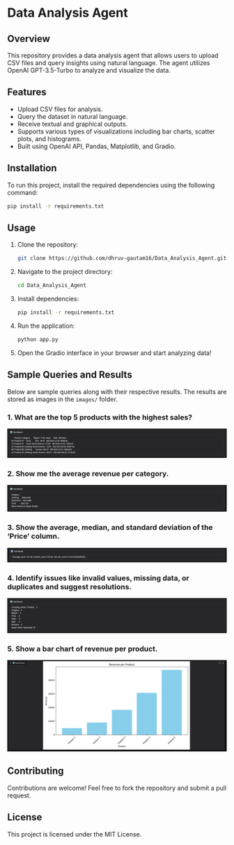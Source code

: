 # Data Analysis Agent

## Overview
This repository provides a data analysis agent that allows users to upload CSV files and query insights using natural language. The agent utilizes OpenAI GPT-3.5-Turbo to analyze and visualize the data.

## Features
- Upload CSV files for analysis.
- Query the dataset in natural language.
- Receive textual and graphical outputs.
- Supports various types of visualizations including bar charts, scatter plots, and histograms.
- Built using OpenAI API, Pandas, Matplotlib, and Gradio.

## Installation
To run this project, install the required dependencies using the following command:
```sh
pip install -r requirements.txt
```

## Usage
1. Clone the repository:
   ```sh
   git clone https://github.com/dhruv-gautam16/Data_Analysis_Agent.git
   ```
2. Navigate to the project directory:
   ```sh
   cd Data_Analysis_Agent
   ```
3. Install dependencies:
   ```sh
   pip install -r requirements.txt
   ```
4. Run the application:
   ```sh
   python app.py
   ```
5. Open the Gradio interface in your browser and start analyzing data!

## Sample Queries and Results
Below are sample queries along with their respective results. The results are stored as images in the `images/` folder.

### 1. What are the top 5 products with the highest sales?
![Top 5 Products](images/image1.png)

### 2. Show me the average revenue per category.
![Sales per Category](images/image2.png)

### 3. Show the average, median, and standard deviation of the ‘Price’ column.
![Revenue per Region](images/image3.png)

### 4. Identify issues like invalid values, missing data, or duplicates and suggest resolutions.
![Price Distribution](images/image4.png)

### 5. Show a bar chart of revenue per product.
![Sales Trends](images/image5.png)

## Contributing
Contributions are welcome! Feel free to fork the repository and submit a pull request.

## License
This project is licensed under the MIT License.

